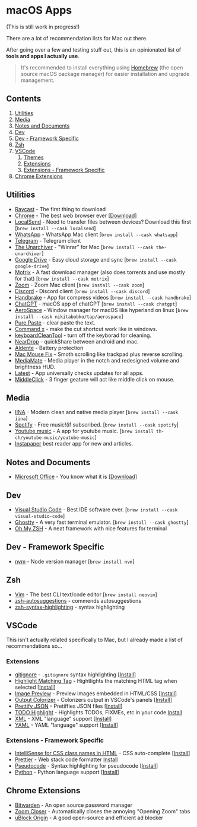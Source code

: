 # macOS Apps
(This is still work in progress!)

There are a lot of recommendation lists for Mac out there.

After going over a few and testing stuff out, this is an opinionated list of **tools and apps I actually use**.

> It's recommended to install everything using [Homebrew](https://brew.sh/) (the open source macOS package manager) for easier installation and upgrade management.

## Contents

1. [Utilities](#utilities)
2. [Media](#media)
3. [Notes and Documents](#notes-and-documents)
4. [Dev](#dev)
5. [Dev - Framework Specific](#dev---framework-specific)
6. [Zsh](#zsh)
7. [VSCode](#vscode)
   1. [Themes](#themes)
   2. [Extensions](#extensions)
   3. [Extensions - Framework Specific](#extensions---framework-specific)
8. [Chrome Extensions](#chrome-extensions)

## Utilities

- [Raycast](https://www.raycast.com) - The first thing to download
- [Chrome](https://www.google.com/chrome/) - The best web browser ever [[Download](https://www.google.com/chrome/)]
- [LocalSend](https://localsend.org/download) - Need to transfer files between devices? Download this first [`brew install --cask localsend`]
- [WhatsApp](https://www.whatsapp.com/) - WhatsApp Mac client [`brew install --cask whatsapp`]
- [Telegram](https://apps.apple.com/us/app/telegram-messenger/id686449807) - Telegram client
- [The Unarchiver](https://theunarchiver.com/) - "Winrar" for Mac [`brew install --cask the-unarchiver`]
- [Google Drive](https://www.google.com/drive/) - Easy cloud storage and sync [`brew install --cask google-drive`]
- [Motrix](https://motrix.app/) - A fast download manager (also does torrents and use mostly for that) [`brew install --cask motrix`]
- [Zoom](https://zoom.us/) - Zoom Mac client [`brew install --cask zoom`]
- [Discord](https://discord.com) - Discord client [`brew install --cask discord`]
- [Handbrake](https://handbrake.fr/) - App for compress videos [`brew install --cask handbrake`]
- [ChatGPT](https://chatgpt.com/download/) - macOS app of chatGPT [`brew install --cask chatgpt`]
- [AeroSpace](https://github.com/nikitabobko/AeroSpace) - Window manager for macOS like hyperland on linux [`brew install --cask nikitabobko/tap/aerospace`]
- [Pure Paste](https://apps.apple.com/us/app/pure-paste/id1611378436?mt=12) - clear paste the text.
- [Command x](https://sindresorhus.com/command-x) - make the cut shortcut work like in windows.
- [keyboardCleanTool](https://localsend.org/download) - turn off the keyborad for cleaning.
- [NearDrop](https://github.com/grishka/NearDrop) - quickShare between android and mac.
- [Aldente](https://apphousekitchen.com/) - Battery protection
- [Mac Mouse Fix](https://macmousefix.com/en/) - Smoth scrolling like trackpad plus reverse scrolling.
- [MediaMate](https://wouter01.gumroad.com/l/mediamate) - Media player in the notch and redesigned volume and brightness HUD.
- [Latest](https://max.codes/latest/) - App universally checks updates for all apps.
- [MiddleClick](https://github.com/artginzburg/MiddleClick) - 3 finger geature will act like middle click on mouse.

## Media

- [IINA](https://iina.io/) - Modern clean and native media player [`brew install --cask iina`]
- [Spotify](https://www.spotify.com/) - Free music!(if subscribed. [`brew install --cask spotify`]
- [Youtube music](https://github.com/th-ch/youtube-music) - A app for youtube music. [`brew install th-ch/youtube-music/youtube-music`]
- [Instapaper](https://apps.apple.com/us/app/instapaper/id288545208) best reader app for new and articles.

## Notes and Documents

- [Microsoft Office](https://www.office.com/) - You know what it is [[Download](https://apps.apple.com/us/app-bundle/microsoft-365/id1450038993?mt=12)]

## Dev

- [Visual Studio Code](https://code.visualstudio.com/) - Best IDE software ever. [`brew install --cask visual-studio-code`]
- [Ghostty](https://ghostty.org/) - A very fast terminal emulator. [`brew install --cask ghostty`]
- [Oh My ZSH](https://ohmyz.sh) - A neat framework with nice features for terminal

## Dev - Framework Specific

- [nvm](https://github.com/nvm-sh/nvm) - Node version manager [`brew install nvm`]

## Zsh

- [Vim](https://neovim.io/) - The best CLI text/code editor [`brew install neovim`]
- [zsh-autosuggestions](https://github.com/zsh-users/zsh-autosuggestions) - commends autosuggestions
- [zsh-syntax-highlighting](https://github.com/zsh-users/zsh-syntax-highlighting.git) - syntax highlighting

## VSCode

This isn't actually related specifically to Mac, but I already made a list of recommendations so...

### Extensions

- [gitignore](https://marketplace.visualstudio.com/items?itemName=codezombiech.gitignore) - `.gitignore` syntax highlighting [[Install](vscode:extension/codezombiech.gitignore)]
- [Highlight Matching Tag](https://marketplace.visualstudio.com/items?itemName=vincaslt.highlight-matching-tag) - Hightlights the matching HTML tag when selected [[Install](vscode:extension/vincaslt.highlight-matching-tag)]
- [Image Preview](https://marketplace.visualstudio.com/items?itemName=kisstkondoros.vscode-gutter-preview) - Preview images embedded in HTML/CSS [[Install](vscode:extension/kisstkondoros.vscode-gutter-preview)]
- [Output Colorizer](https://marketplace.visualstudio.com/items?itemName=IBM.output-colorizer) - Colorizers output in VSCode's panels [[Install](vscode:extension/IBM.output-colorizer)]
- [Prettify JSON](https://marketplace.visualstudio.com/items?itemName=mohsen1.prettify-json) - Pretiffies JSON files [[Install](vscode:extension/mohsen1.prettify-json)]
- [TODO Highlight](https://marketplace.visualstudio.com/items?itemName=wayou.vscode-todo-highlight) - Highlights TODOs, FIXMEs, etc in your code [Install](vscode:extension/wayou.vscode-todo-highlight)
- [XML](https://marketplace.visualstudio.com/items?itemName=redhat.vscode-xml) - XML "language" support [[Install](vscode:extension/redhat.vscode-xml)]
- [YAML](https://marketplace.visualstudio.com/items?itemName=redhat.vscode-yaml) - YAML "language" support [[Install](vscode:extension/redhat.vscode-yaml)]

### Extensions - Framework Specific

- [IntelliSense for CSS class names in HTML](https://marketplace.visualstudio.com/items?itemName=Zignd.html-css-class-completion) - CSS auto-complete [[Install](vscode:extension/Zignd.html-css-class-completion)]
- [Prettier](https://marketplace.visualstudio.com/items?itemName=esbenp.prettier-vscode) - Web stack code formatter [Install](vscode:extension/esbenp.prettier-vscode)
- [Pseudocode](https://marketplace.visualstudio.com/items?itemName=willumz.generic-pseudocode) - Syntax highlighting for pseudocode [[Install](vscode:extension/willumz.generic-pseudocode)]
- [Python](https://marketplace.visualstudio.com/items?itemName=ms-python.python) - Python language support [[Install](vscode:extension/ms-python.python)]

## Chrome Extensions

- [Bitwarden](https://chrome.google.com/webstore/detail/bitwarden-free-password-m/nngceckbapebfimnlniiiahkandclblb?hl=en) - An open source password manager
- [Zoom Closer](https://chrome.google.com/webstore/detail/zoom-closer/appjbedfhcmpknanmbndpojcllfaemal?hl=en) - Automatically closes the annoying "Opening Zoom" tabs
- [uBlock Origin](https://chrome.google.com/webstore/detail/ublock-origin/cjpalhdlnbpafiamejdnhcphjbkeiagm?hl=en) - A good open-source and efficient ad blocker
